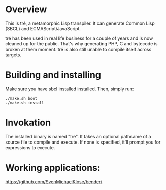 
# Overview

This is tré, a metamorphic Lisp transpiler.  It can generate
Common Lisp (SBCL) and ECMAScript/JavaScript.

tré has been used in real life business for a couple of years and is
now cleaned up for the public.  That's why generating PHP, C and bytecode
is broken at them moment.  tré is also still unable to compile itself
across targets.


# Building and installing

Make sure you have sbcl installed installed.  Then, simply run:

```
./make.sh boot
./make.sh install
```

# Invokation

The installed binary is named "tre".  It takes an optional pathname
of a source file to compile and execute.  If none is specified, it'll
prompt you for expressions to execute.


# Working applications:

https://github.com/SvenMichaelKlose/bender/
